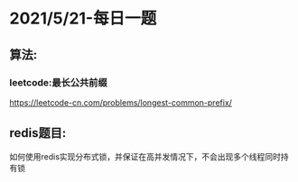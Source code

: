# 2021/5/21-每日一题

## 算法:
### leetcode:最长公共前缀
https://leetcode-cn.com/problems/longest-common-prefix/

## redis题目:
如何使用redis实现分布式锁，并保证在高并发情况下，不会出现多个线程同时持有锁
